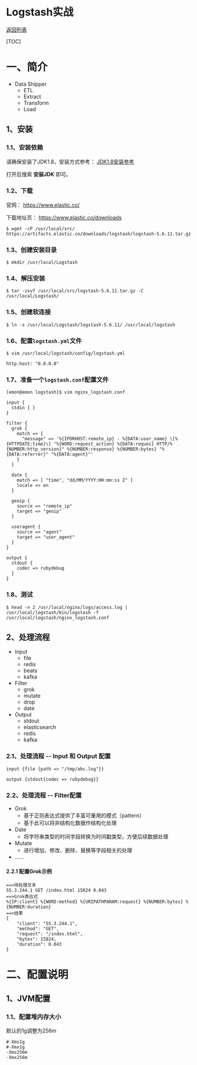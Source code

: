 # Logstash实战

[返回列表](https://github.com/EmonCodingBackEnd/backend-tutorial)

[TOC]

# 一、简介

- Data Shipper
  - ETL
  - Extract
  - Transform
  - Load

## 1、安装

### 1.1、安装依赖

请确保安装了JDK1.8，安装方式参考： [JDK1.8安装参考](https://github.com/EmonCodingBackEnd/backend-tutorial/blob/master/tutorials/Linux/LinuxInAction.md)

打开后搜索 **安装JDK** 即可。

### 1.2、下载

官网： <https://www.elastic.co/>

下载地址页： <https://www.elastic.co/downloads>

```shell
$ wget -cP /usr/local/src/ https://artifacts.elastic.co/downloads/logstash/logstash-5.6.11.tar.gz
```

### 1.3、创建安装目录

```shell
$ mkdir /usr/local/Logstash
```

### 1.4、解压安装

```shell
$ tar -zxvf /usr/local/src/logstash-5.6.11.tar.gz -C /usr/local/Logstash/
```

### 1.5、创建软连接

```shell
$ ln -s /usr/local/Logstash/logstash-5.6.11/ /usr/local/logstash
```

### 1.6、配置`logstash.yml`文件

```shell
$ vim /usr/local/logstash/config/logstash.yml 
```

```
http.host: "0.0.0.0"
```

### 1.7、准备一个`logstash.conf`配置文件

```shell
[emon@emon logstash]$ vim nginx_logstash.conf
```

```
input {
  stdin { }
}

filter {
  grok {
    match => {
      "message" => '%{IPORHOST:remote_ip} - %{DATA:user_name} \[%{HTTPDATE:time}\] "%{WORD:request_action} %{DATA:reques} HTTP/%{NUMBER:http_version}" %{NUMBER:response} %{NUMBER:bytes} "%{DATA:referrer}" "%{DATA:agent}"'
    }
  }

  date {
    match => [ "time", "dd/MM/YYYY:HH:mm:ss Z" ]
    locale => en
  }

  geoip {
    source => "remote_ip"
    target => "geoip"
  }

  useragent {
    source => "agent"
    target => "user_agent"
  }
}

output {
  stdout {
    codec => rubydebug
  }
}
```

### 1.8、测试

```shell
$ head -n 2 /usr/local/nginx/logs/access.log | /usr/local/logstash/bin/logstash -f /usr/local/logstash/nginx_logstash.conf 
```









## 2、处理流程

- Input
  - file
  - redis
  - beats
  - kafka
- Filter
  - grok
  - mutate
  - drop
  - date
- Output
  - stdout
  - elasticsearch
  - redis
  - kafka

### 2.1、处理流程 -- Input 和 Output 配置

```
input {file {path => "/tmp/abc.log"}}
```

```
output {stdout{codec => rubydebug}}
```

### 2.2、处理流程 -- Filter配置

- Grok
  - 基于正则表达式提供了丰富可重用的模式（pattern）
  - 基于此可以将非结构化数据作结构化处理
- Date
  - 将字符串类型的时间字段转换为时间戳类型，方便后续数据处理
- Mutate
  - 进行增加、修改、删除、替换等字段相关的处理
- ......

#### 2.2.1 配置Grok示例

```
==>待处理文本
55.3.244.1 GET /index.html 15824 0.043
==>Grok表达式
%{IP:client} %{WORD:method} %{URIPATHPARAM:request} %{NUMBER:bytes} %{NUMBER:duration}
==>结果
{
    "client": "55.3.244.1",
    "method": "GET",
    "request": "/index.html",
    "bytes": 15824,
    "duration": 0.043
}
```







# 二、配置说明

## 1、JVM配置

### 1.1、配置堆内存大小

默认的1g调整为256m

```
#-Xms1g
#-Xmx1g
-Xms256m
-Xmx256m
```


